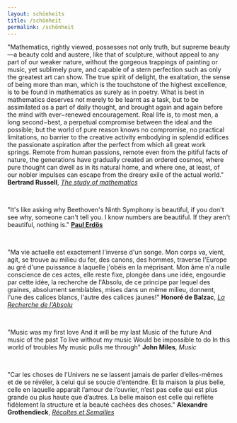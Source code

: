 ```yaml
---
layout: schönheits
title: /schönheit
permalink: /schönheit
---
```

<p>"Mathematics, rightly viewed, possesses not only truth, but supreme beauty—a beauty cold and austere, like that of sculpture, without appeal to any part of our weaker nature, without the gorgeous trappings of painting or music, yet sublimely pure, and capable of a stern perfection such as only the greatest art can show. The true spirit of delight, the exaltation, the sense of being more than man, which is the touchstone of the highest excellence, is to be found in mathematics as surely as in poetry. What is best in mathematics deserves not merely to be learnt as a task, but to be assimilated as a part of daily thought, and brought again and again before the mind with ever−renewed encouragement. Real life is, to most men, a long second−best, a perpetual compromise between the ideal and the possible; but the world of pure reason knows no compromise, no practical limitations, no barrier to the creative activity embodying in splendid edifices the passionate aspiration after the perfect from which all great work springs. Remote from human passions, remote even from the pitiful facts of nature, the generations have gradually created an ordered cosmos, where pure thought can dwell as in its natural home, and where one, at least, of our nobler impulses can escape from the dreary exile of the actual world."
<b>Bertrand Russell</b>, <a href="https://revistaliterariakatharsis.org/myslog.pdf#page=27" target="_blank" rel="noopener noreferrer"><i>The study of mathematics</i></a></p>

<br>

<p>"It's like asking why Beethoven's Ninth Symphony is beautiful, if you don't see why, someone can't tell you. I know numbers are beautiful. If they aren't beautiful, nothing is."
<a href="https://bobson.ludost.net/copycrime/35559997-Man-Who-Loved-Only-Numbers-Paul-Hoffman.pdf#page=53" target="_blank" rel="noopener noreferrer"><b>Paul Erdös</b></a></p>

<br>

<p>"Ma vie actuelle est exactement l'inverse d'un songe. Mon corps va, vient, agit, se trouve au milieu du fer, des canons, des hommes, traverse l'Europe au gré d'une puissance à laquelle j'obéis en la méprisant. Mon âme n'a nulle conscience de ces actes, elle reste fixe, plongée dans une idée, engourdie par cette idée, la recherche de l'Absolu, de ce principe par lequel des graines, absolument semblables, mises dans un même milieu, donnent, l'une des calices blancs, l'autre des calices jaunes!"
<b>Honoré de Balzac</b>, <a href="https://fr.wikisource.org/wiki/La_Recherche_de_l%E2%80%99Absolu" target="_blank" rel="noopener noreferrer"><i>La Recherche de l'Absolu</i></a></p>

<br>

<p>"Music was my first love
And it will be my last
Music of the future
And music of the past
To live without my music
Would be impossible to do
In this world of troubles
My music pulls me through"
<b>John Miles</b>, <i>Music</i></p>

<br>

<p>"Car les choses de l’Univers ne se lassent jamais de parler d’elles-mêmes et de se révéler, à celui qui se soucie d’entendre. Et la maison la plus belle, celle en laquelle apparaît l’amour de l’ouvrier, n’est pas celle qui est plus grande ou plus haute que d’autres. La belle maison est celle qui reflète fidèlement la structure et la beauté cachées des choses."
<b>Alexandre Grothendieck</b>, <a href="https://uberty.org/wp-content/uploads/2015/12/Grothendeick-RetS.pdf#page=48" target="_blank" rel="noopener noreferrer"><i>Récoltes et Semailles</i></a></p>
